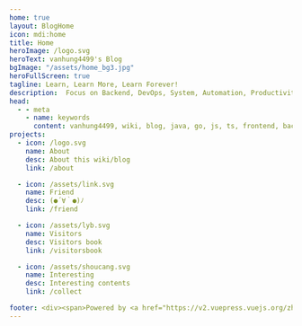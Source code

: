 ```yaml
---
home: true
layout: BlogHome
icon: mdi:home
title: Home
heroImage: /logo.svg
heroText: vanhung4499's Blog
bgImage: "/assets/home_bg3.jpg"
heroFullScreen: true
tagline: Learn, Learn More, Learn Forever!
description:  Focus on Backend, DevOps, System, Automation, Productivity | Exploration & geek enthusiast，Software Engineer, Hackintosher.
head:
  - - meta
    - name: keywords
      content: vanhung4499, wiki, blog, java, go, js, ts, frontend, backend, devops, geek, software engineer, hackintosh, system, automation, productivity
projects:
  - icon: /logo.svg
    name: About
    desc: About this wiki/blog
    link: /about

  - icon: /assets/link.svg
    name: Friend
    desc: (●´∀｀●)ﾉ
    link: /friend

  - icon: /assets/lyb.svg
    name: Visitors
    desc: Visitors book
    link: /visitorsbook

  - icon: /assets/shoucang.svg
    name: Interesting
    desc: Interesting contents
    link: /collect

footer: <div><span>Powered by <a href="https://v2.vuepress.vuejs.org/zh/" target="_blank">VuePress</a></span>|<span>Theme by <a href="https://theme-hope.vuejs.press/" target="_blank">Hope</a></span></div>
---
```

